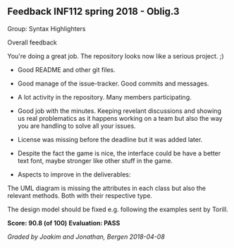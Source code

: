 Feedback INF112 spring 2018 - Oblig.3
----

Group: Syntax Highlighters

Overall feedback

You're doing a great job. The repository looks now like a serious project. ;)

  - Good README and other git files.
  - Good manage of the issue-tracker. Good commits and messages.
  - A lot activity in the repository. Many members participating.
  - Good job with the minutes. Keeping revelant discussions and showing
    us real problematics as it happens working on a team but also
    the way you are handling to solve all your issues.

- License was missing before the deadline but it was added later.

- Despite the fact the game is nice, the interface could be have
  a better text font, maybe stronger like other stuff in the game.


+ Aspects to improve in the deliverables:

The UML diagram is missing the attributes in each class but
also the relevant methods. Both with their respective type.

The design model should be fixed e.g. following the examples sent by Torill.


**Score: 90.8 (of 100)**
**Evaluation: PASS**

*Graded by Joakim and Jonathan, Bergen 2018-04-08*